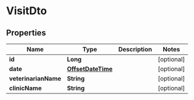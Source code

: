 # VisitDto

## Properties
Name | Type | Description | Notes
------------ | ------------- | ------------- | -------------
**id** | **Long** |  |  [optional]
**date** | [**OffsetDateTime**](OffsetDateTime.md) |  |  [optional]
**veterinarianName** | **String** |  |  [optional]
**clinicName** | **String** |  |  [optional]
